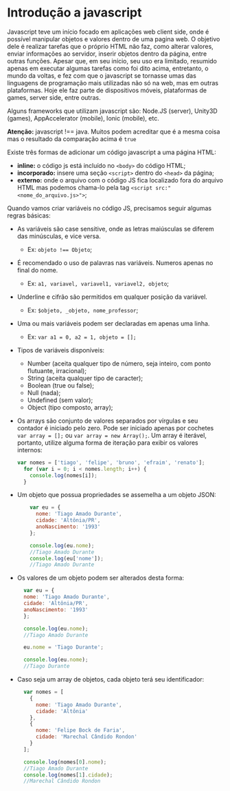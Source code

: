 # Introdução a javascript

Javascript teve um início focado em aplicações web client side, onde é possível manipular objetos e valores dentro de uma pagina web. O objetivo dele é realizar tarefas que o próprio HTML não faz, como alterar valores, enviar informações ao servidor, inserir objetos dentro da página, entre outras funções. Apesar que, em seu início, seu uso era limitado, resumido apenas em executar algumas tarefas como foi dito acima, entretanto, o mundo da voltas, e fez com que o javascript se tornasse umas das linguagens de programação mais utilizadas não só na web, mas em outras plataformas. Hoje ele faz parte de dispositivos móveis, plataformas de games, server side, entre outras.

Alguns frameworks que utilizam javascript são: Node.JS (server), Unity3D (games), AppAccelerator (mobile), Ionic (mobile), etc.

**Atenção:** javascript !== java. Muitos podem acreditar que é a mesma coisa mas o resultado da comparação acima é `true`

Existe três formas de adicionar um código javascript a uma página HTML:

- **inline:** o código js está incluído no `<body>` do código HTML;
- **incorporado:** insere uma seção `<script>` dentro do `<head>` da página;
- **externo:** onde o arquivo com o código JS fica localizado fora do arquivo HTML mas podemos chama-lo pela tag `<script src:"<nome_do_arquivo.js>">`;

Quando vamos criar variáveis no código JS, precisamos seguir algumas regras básicas:

- As variáveis são case sensitive, onde as letras maiúsculas se diferem das minúsculas, e vice versa.

  - Ex: `objeto !== Objeto`;

- É recomendado o uso de palavras nas variáveis. Numeros apenas no final do nome.

  - Ex: `a1, variavel, variavel1, variavel2, objeto`;

- Underline e cifrão são permitidos em qualquer posição da variável.

  - Ex: `$objeto, _objeto, nome_professor`;

- Uma ou mais variáveis podem ser declaradas em apenas uma linha.

  - Ex: `var a1 = 0, a2 = 1, objeto = [];`

- Tipos de variáveis disponíveis:

  - Number (aceita qualquer tipo de número, seja inteiro, com ponto flutuante, irracional);
  - String (aceita qualquer tipo de caracter);
  - Boolean (true ou false);
  - Null (nada);
  - Undefined (sem valor);
  - Object (tipo composto, array);

- Os arrays são conjunto de valores separados por vírgulas e seu contador é iniciado pelo zero. Pode ser iniciado apenas por cochetes `var array = [];` ou `var array = new Array();`. Um array é iterável, portanto, utilize alguma forma de iteração para exibir os valores internos:

  ```javascript
  var nomes = ['tiago', 'felipe', 'bruno', 'efraim', 'renato'];
    for (var i = 0; i < nomes.length; i++) {
      console.log(nomes[i]);
    }
    ```

- Um objeto que possua propriedades se assemelha a um objeto JSON:

  ```javascript
      var eu = {
        nome: 'Tiago Amado Durante',
        cidade: 'Altônia/PR',
        anoNascimento: '1993'
      };

      console.log(eu.nome);
      //Tiago Amado Durante
      console.log(eu['nome']);
      //Tiago Amado Durante
  ```

- Os valores de um objeto podem ser alterados desta forma:

  ```javascript
    var eu = {
    nome: 'Tiago Amado Durante',
    cidade: 'Altônia/PR',
    anoNascimento: '1993'
    };

    console.log(eu.nome);
    //Tiago Amado Durante

    eu.nome = 'Tiago Durante';

    console.log(eu.nome);
    //Tiago Durante
  ```


- Caso seja um array de objetos, cada objeto terá seu identificador:

  ```js
    var nomes = [
      {
        nome: 'Tiago Amado Durante',
        cidade: 'Altônia'
      },
      {
        nome: 'Felipe Bock de Faria',
        cidade: 'Marechal Cândido Rondon'
      }
    ];

    console.log(nomes[0].nome);
    //Tiago Amado Durante
    console.log(nomes[1].cidade);
    //Marechal Cândido Rondon
  ```
